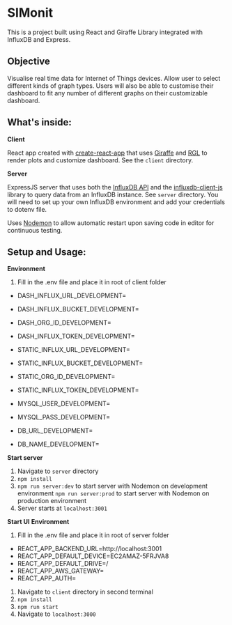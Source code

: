 # SIMonit

This is a project built using React and Giraffe Library integrated with InfluxDB and Express.

## Objective
Visualise real time data for Internet of Things devices. Allow user to select different kinds of graph types. Users will also be able to 
customise their dashboard to fit any number of different graphs on their customizable dashboard.

## What's inside:

**Client**

React app created with [create-react-app](https://github.com/facebook/create-react-app) that uses [Giraffe](https://github.com/influxdata/giraffe) and [RGL](https://github.com/react-grid-layout/react-grid-layout) to render plots and customize dashboard. See the `client` directory.

**Server**

ExpressJS server that uses both the [InfluxDB API](https://docs.influxdata.com/influxdb/v2.0/reference/api/) and the [influxdb-client-js](https://github.com/influxdata/influxdb-client-js) library to query data from an InfluxDB instance. See `server` directory. You will need to set up your own InfluxDB environment and add your credentials to dotenv file.

Uses [Nodemon](https://nodemon.io/) to allow automatic restart upon saving code in editor for continuous testing.

## Setup and Usage:
**Environment**
1. Fill in the .env file and place it in root of client folder

- DASH_INFLUX_URL_DEVELOPMENT=
- DASH_INFLUX_BUCKET_DEVELOPMENT=
- DASH_ORG_ID_DEVELOPMENT=
- DASH_INFLUX_TOKEN_DEVELOPMENT=

- STATIC_INFLUX_URL_DEVELOPMENT=
- STATIC_INFLUX_BUCKET_DEVELOPMENT=
- STATIC_ORG_ID_DEVELOPMENT=
- STATIC_INFLUX_TOKEN_DEVELOPMENT=

- MYSQL_USER_DEVELOPMENT=
- MYSQL_PASS_DEVELOPMENT=
- DB_URL_DEVELOPMENT=
- DB_NAME_DEVELOPMENT=

**Start server**
1. Navigate to `server` directory
2. `npm install`
3. `npm run server:dev` to start server with Nodemon on development environment `npm run server:prod` to start server with Nodemon on production environment
4. Server starts at `localhost:3001`

**Start UI**
**Environment**
1. Fill in the .env file and place it in root of server folder

- REACT_APP_BACKEND_URL=http://localhost:3001
- REACT_APP_DEFAULT_DEVICE=EC2AMAZ-5FRJVA8
- REACT_APP_DEFAULT_DRIVE=/
- REACT_APP_AWS_GATEWAY=
- REACT_APP_AUTH=

1. Navigate to `client` directory in second terminal
2. `npm install`
3. `npm run start`
4. Navigate to `localhost:3000`
